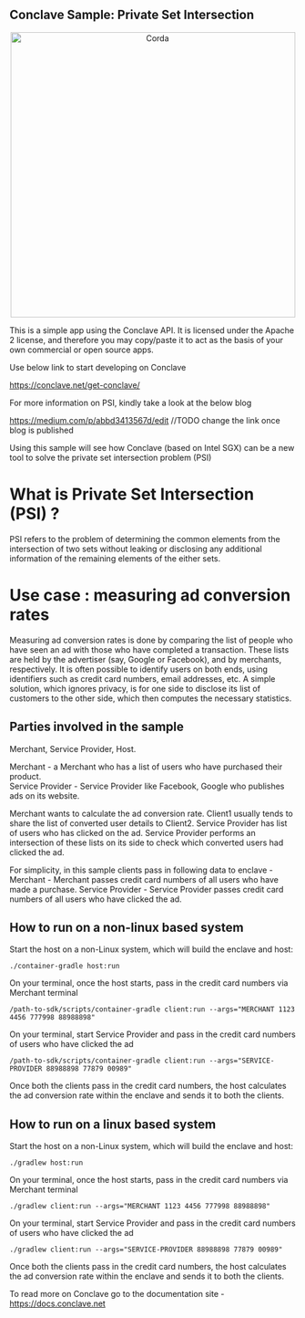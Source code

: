## Conclave Sample: Private Set Intersection

<p align="center">
  <img src="./psi.png.png" alt="Corda" width="500">
</p>


This is a simple app using the Conclave API. It is licensed under the Apache 2 license, and therefore you may 
copy/paste it to act as the basis of your own commercial or open source apps.

Use below link to start developing on Conclave

https://conclave.net/get-conclave/


For more information on PSI, kindly take a look at the below blog

https://medium.com/p/abbd3413567d/edit //TODO change the link once blog is published

Using this sample will see how Conclave (based on Intel SGX) can be a new tool to solve the private set intersection problem (PSI)
        
# What is Private Set Intersection (PSI) ?

PSI refers to the problem of determining the common elements from the intersection of two sets without leaking or disclosing any 
additional information of the remaining elements of the either sets.

# Use case : measuring ad conversion rates

Measuring ad conversion rates is done by comparing the list of people who have seen an ad with those who have completed a transaction. 
These lists are held by the advertiser (say, Google or Facebook), and by merchants, respectively. 
It is often possible to identify users on both ends, using identifiers such as credit card numbers, email addresses, etc. 
A simple solution, which ignores privacy, is for one side to disclose its list of customers to the other side, which then computes the necessary statistics. 

## Parties involved in the sample
Merchant, Service Provider, Host.

Merchant - a Merchant who has a list of users who have purchased their product.  
Service Provider - Service Provider like Facebook, Google who publishes ads on its website.

Merchant wants to calculate the ad conversion rate. Client1 usually tends to share the list of converted user details to Client2.
Service Provider has list of users who has clicked on the ad. Service Provider performs an intersection of these lists on its side to check which 
converted users had clicked the ad.

For simplicity, in this sample clients pass in following data to enclave - 
Merchant - Merchant passes credit card numbers of all users who have made a purchase.
Service Provider - Service Provider passes credit card numbers of all users who have clicked the ad.

## How to run on a non-linux based system

Start the host on a non-Linux system, which will build the enclave and host:

    ./container-gradle host:run

On your terminal, once the host starts, pass in the credit card numbers via Merchant terminal

    /path-to-sdk/scripts/container-gradle client:run --args="MERCHANT 1123 4456 777998 88988898"

On your terminal, start Service Provider and pass in the credit card numbers of users who have clicked the ad

    /path-to-sdk/scripts/container-gradle client:run --args="SERVICE-PROVIDER 88988898 77879 00989"

Once both the clients pass in the credit card numbers, the host calculates the ad conversion rate within the enclave and sends it to both the clients.

## How to run on a linux based system

Start the host on a non-Linux system, which will build the enclave and host:

    ./gradlew host:run

On your terminal, once the host starts, pass in the credit card numbers via Merchant terminal

    ./gradlew client:run --args="MERCHANT 1123 4456 777998 88988898"

On your terminal, start Service Provider and pass in the credit card numbers of users who have clicked the ad

    ./gradlew client:run --args="SERVICE-PROVIDER 88988898 77879 00989"

Once both the clients pass in the credit card numbers, the host calculates the ad conversion rate within the enclave and sends it to both the clients.

To read more on Conclave go to the documentation site - https://docs.conclave.net